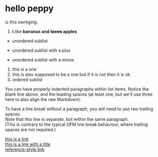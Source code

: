 # hello peppy
is this owrkging.
1. **i** *like* **bananas and ~~**tacos**~~ apples**
  * unordered sublist
  + unordered sublist with a plus
  - unordered sublist with a minus
1. this is a one
1. this is also supposed to be a one but if it is not then it is ok
  1. ordered sublist
  
   You can have properly indented paragraphs within list items. Notice the blank line above, and the leading spaces (at least one, but we'll use three here to also align the raw Markdown).

  To have a line break without a paragraph, you will need to use two trailing spaces.  
  Note that this line is separate, but within the same paragraph.  
  (This is contrary to the typical GFM line break behaviour, where trailing spaces are not required.)
  
   [this is a link](https://www.google.com)  
   [this is a link with a title](https://www.google.com "DT BEST MOD")  
   [reference-style link][best player]

   [best player]:https://osu.ppy.sh/u/4787150
